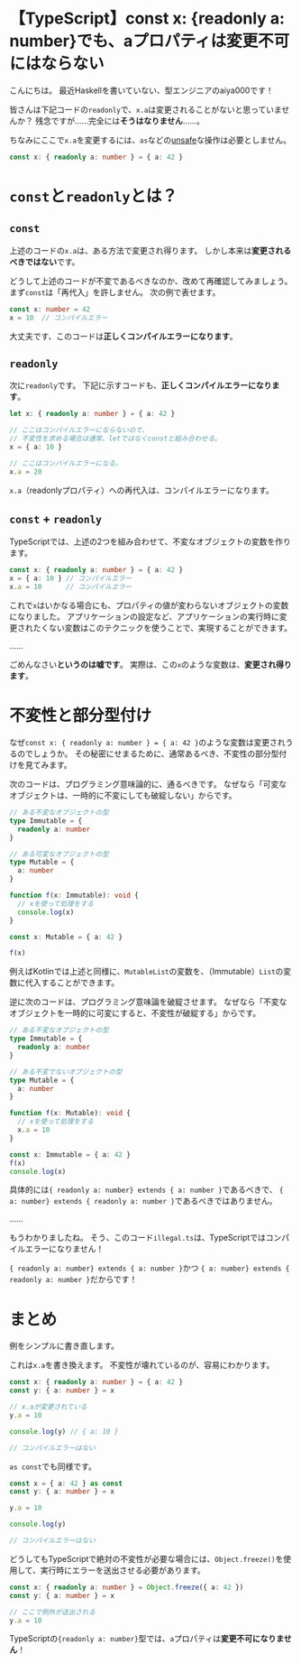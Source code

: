 # 【TypeScript】const x: {readonly a: number}でも、aプロパティは変更不可にはならない

こんにちは。
最近Haskellを書いていない、型エンジニアのaiya000です！

皆さんは下記コードの`readonly`で、`x.a`は変更されることがないと思っていませんか？
残念ですが……完全には**そうはなりません**……。

ちなみにここで`x.a`を変更するには、`as`などの[unsafe](https://qiita.com/kgtkr/items/1c136e1e4ccee8928bc8)な操作は必要としません。

```typescript
const x: { readonly a: number } = { a: 42 }
```

# `const`と`readonly`とは？
## `const`

上述のコードの`x.a`は、ある方法で変更され得ります。
しかし本来は**変更されるべきではない**です。

どうして上述のコードが不変であるべきなのか、改めて再確認してみましょう。
まず`const`は「再代入」を許しません。
次の例で表せます。

```typescript
const x: number = 42
x = 10  // コンパイルエラー
```

大丈夫です、このコードは**正しくコンパイルエラーになります**。

## `readonly`

次に`readonly`です。
下記に示すコードも、**正しくコンパイルエラーになります**。

```typescript
let x: { readonly a: number } = { a: 42 }

// ここはコンパイルエラーにならないので、
// 不変性を求める場合は通常、letではなくconstと組み合わせる。
x = { a: 10 }

// ここはコンパイルエラーになる。
x.a = 20
```

`x.a`（readonlyプロパティ）への再代入は、コンパイルエラーになります。

## `const` + `readonly`

TypeScriptでは、上述の2つを組み合わせて、不変なオブジェクトの変数を作ります。

```typescript
const x: { readonly a: number } = { a: 42 }
x = { a: 10 } // コンパイルエラー
x.a = 10      // コンパイルエラー
```

これで`x`はいかなる場合にも、プロパティの値が変わらないオブジェクトの変数になりました。
アプリケーションの設定など、アプリケーションの実行時に変更されたくない変数はこのテクニックを使うことで、実現することができます。

……

ごめんなさい**というのは嘘です**。
実際は、この`x`のような変数は、**変更され得ります**。

# 不変性と部分型付け

なぜ`const x: { readonly a: number } = { a: 42 }`のような変数は変更されうるのでしょうか。
その秘密にせまるために、通常あるべき、不変性の部分型付けを見てみます。

次のコードは、プログラミング意味論的に、通るべきです。
なぜなら「可変なオブジェクトは、一時的に不変にしても破綻しない」からです。

```typescript
// ある不変なオブジェクトの型
type Immutable = {
  readonly a: number
}

// ある可変なオブジェクトの型
type Mutable = {
  a: number
}

function f(x: Immutable): void {
  // xを使って処理をする
  console.log(x)
}

const x: Mutable = { a: 42 }

f(x)
```

例えばKotlinでは上述と同様に、`MutableList`の変数を、（Immutable）`List`の変数に代入することができます。

逆に次のコードは、プログラミング意味論を破綻させます。
なぜなら「不変なオブジェクトを一時的に可変にすると、不変性が破綻する」からです。

```typescript:illegal.ts
// ある不変なオブジェクトの型
type Immutable = {
  readonly a: number
}

// ある不変でないオブジェクトの型
type Mutable = {
  a: number
}

function f(x: Mutable): void {
  // xを使って処理をする
  x.a = 10
}

const x: Immutable = { a: 42 }
f(x)
console.log(x)
```

具体的には`{ readonly a: number} extends { a: number }`であるべきで、
`{ a: number} extends { readonly a: number }`であるべきではありません。

……

もうわかりましたね。
そう、このコード`illegal.ts`は、TypeScriptではコンパイルエラーになりません！

`{ readonly a: number} extends { a: number }`かつ
`{ a: number} extends { readonly a: number }`だからです！

# まとめ

例をシンプルに書き直します。

これは`x.a`を書き換えます。
不変性が壊れているのが、容易にわかります。

```typescript
const x: { readonly a: number } = { a: 42 }
const y: { a: number } = x

// x.aが変更されている
y.a = 10

console.log(y) // { a: 10 }

// コンパイルエラーはない
```

`as const`でも同様です。

```typescript
const x = { a: 42 } as const
const y: { a: number } = x

y.a = 10

console.log(y)

// コンパイルエラーはない
```

どうしてもTypeScriptで絶対の不変性が必要な場合には、`Object.freeze()`を使用して、実行時にエラーを送出させる必要があります。

```typescript
const x: { readonly a: number } = Object.freeze({ a: 42 })
const y: { a: number } = x

// ここで例外が送出される
y.a = 10
```

TypeScriptの`{readonly a: number}`型では、`a`プロパティは**変更不可になりません**！
